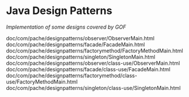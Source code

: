 # Java Design Patterns

_Implementation of some designs covered by GOF_

doc/com/pache/designpatterns/observer/ObserverMain.html
doc/com/pache/designpatterns/facade/FacadeMain.html
doc/com/pache/designpatterns/factorymethod/FactoryMethodMain.html
doc/com/pache/designpatterns/singleton/SingletonMain.html
doc/com/pache/designpatterns/observer/class-use/ObserverMain.html
doc/com/pache/designpatterns/facade/class-use/FacadeMain.html
doc/com/pache/designpatterns/factorymethod/class-use/FactoryMethodMain.html
doc/com/pache/designpatterns/singleton/class-use/SingletonMain.html